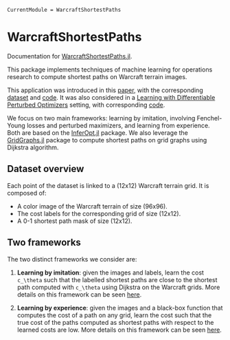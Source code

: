 ```@meta
CurrentModule = WarcraftShortestPaths
```

# WarcraftShortestPaths

Documentation for [WarcraftShortestPaths.jl](https://github.com/LouisBouvier/WarcraftShortestPaths.jl).

This package implements techniques of machine learning for operations research to compute shortest paths 
on Warcraft terrain images. 

This application was introduced in this [paper](https://arxiv.org/abs/1912.02175),
with the corresponding [dataset](https://edmond.mpdl.mpg.de/dataset.xhtml?persistentId=doi:10.17617/3.YJCQ5S)
and [code](https://github.com/martius-lab/blackbox-differentiation-combinatorial-solvers).
It was also considered in a [Learning with Differentiable Perturbed Optimizers](https://arxiv.org/pdf/2002.08676.pdf)
setting, with corresponding [code](https://github.com/google-research/google-research/tree/master/perturbations/experiments).   

We focus on two main frameworks: learning by imitation, involving Fenchel-Young losses and perturbed maximizers, and learning 
from experience. Both are based on the [InferOpt.jl](https://github.com/axelparmentier/InferOpt.jl) package. We also leverage 
the [GridGraphs.jl](https://github.com/gdalle/GridGraphs.jl) package to compute shortest paths on grid graphs using 
Dijkstra algorithm.

## Dataset overview

Each point of the dataset is linked to a (12x12) Warcraft terrain grid. It is composed of:
- A color image of the Warcraft terrain of size (96x96).
- The cost labels for the corresponding grid of size (12x12).
- A 0-1 shortest path mask of size (12x12).

## Two frameworks

The two distinct frameworks we consider are:

1) **Learning by imitation**: given the images and labels, learn the cost ``c_\theta`` such that the labelled shortest 
paths are close to the shortest path computed with ``c_\theta`` using Dijkstra on the Warcraft grids.
More details on this framework can be seen [here](https://axelparmentier.github.io/InferOpt.jl/dev/math/#Learning-by-imitation).

2) **Learning by experience**: given the images and a black-box function that computes the cost of a path on any grid, learn the cost such that the true cost of the paths computed as shortest paths with respect to the learned costs are low.
More details on this framework can be seen [here](https://axelparmentier.github.io/InferOpt.jl/dev/math/#Learning-by-experience).

